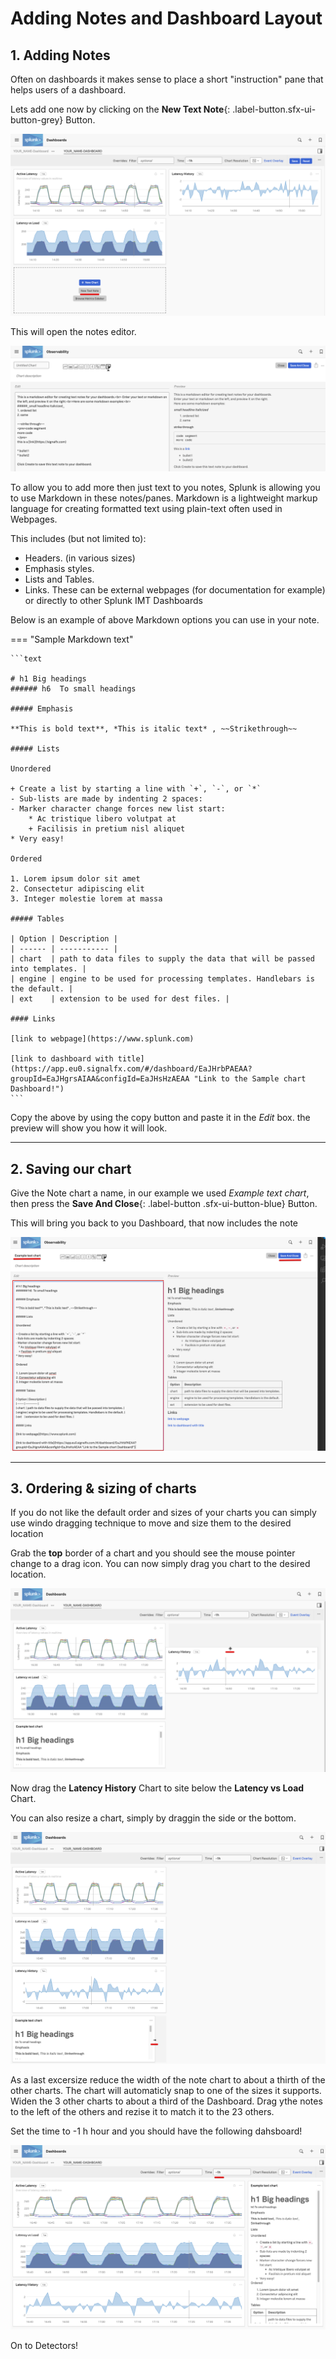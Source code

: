 # Adding Notes and Dashboard Layout

## 1. Adding Notes
Often on dashboards it makes sense to place a short "instruction" pane that 
helps users of a dashboard.

Lets add one now by clicking on the **New Text Note**{:  .label-button.sfx-ui-button-grey} Button.

![three charts](../images/dashboards/M-MoreCharts-10.png)
 
This will open the notes editor. 

![Notes 1](../images/dashboards/M-Notes-1.png)

To allow you to add more then just text to you notes, Splunk is allowing you to use Markdown in these notes/panes.
Markdown is a lightweight markup language for creating formatted text using plain-text  often used in Webpages. 

This includes (but not limited to):
* Headers. (in various sizes)
* Emphasis styles.
* Lists and Tables.
* Links. These can be external webpages (for documentation for example) or directly to other Splunk IMT Dashboards

Below is an example of  above Markdown options you can use in your note.

=== "Sample Markdown text"

    ```text

    # h1 Big headings  
    ###### h6  To small headings

    ##### Emphasis

    **This is bold text**, *This is italic text* , ~~Strikethrough~~

    ##### Lists

    Unordered

    + Create a list by starting a line with `+`, `-`, or `*`
    - Sub-lists are made by indenting 2 spaces:
    - Marker character change forces new list start:
        * Ac tristique libero volutpat at
        + Facilisis in pretium nisl aliquet
    * Very easy!

    Ordered

    1. Lorem ipsum dolor sit amet
    2. Consectetur adipiscing elit
    3. Integer molestie lorem at massa

    ##### Tables

    | Option | Description |
    | ------ | ----------- |
    | chart  | path to data files to supply the data that will be passed into templates. |
    | engine | engine to be used for processing templates. Handlebars is the default. |
    | ext    | extension to be used for dest files. |

    #### Links

    [link to webpage](https://www.splunk.com)

    [link to dashboard with title](https://app.eu0.signalfx.com/#/dashboard/EaJHrbPAEAA?groupId=EaJHgrsAIAA&configId=EaJHsHzAEAA "Link to the Sample chart Dashboard!")
    ```
Copy the above by using the copy button and paste it in the  *Edit* box.
the preview will show you how it will look. 

---
## 2. Saving our chart

Give the Note chart a name, in our example we used *Example text chart*, then press the **Save And Close**{: .label-button .sfx-ui-button-blue} Button.

This will bring you back to you Dashboard, that now includes the note

![three charts and note](../images/dashboards/M-Notes-2.png)

---
## 3. Ordering & sizing of charts
 If you do not like the default order and sizes of your charts you can simply use windo dragging technique  to move and size them to the desired location

 Grab the **top** border of a chart and you should see the mouse pointer change to a drag icon. You can now simply drag you chart to the desired location.

![Dragging](../images/dashboards/M-Notes-4.png)

 Now drag the **Latency History** Chart to site below the **Latency vs Load** Chart.

 You can also resize a chart, simply by draggin the side or the bottom.

![sizing](../images/dashboards/M-Notes-5.png)

As a last excersize  reduce the width of the note chart to about a thirth of the other charts. The chart will automaticly snap to one of the sizes it supports. Widen the 3  other charts to about a third of the Dashboard.
Drag ythe notes to the left of the others and rezise it to match it to the 23 others.

Set the time to -1 h hour and you should have  the following dahsboard!

![TaDA!](../images/dashboards/M-Notes-6.png)

On to Detectors!
